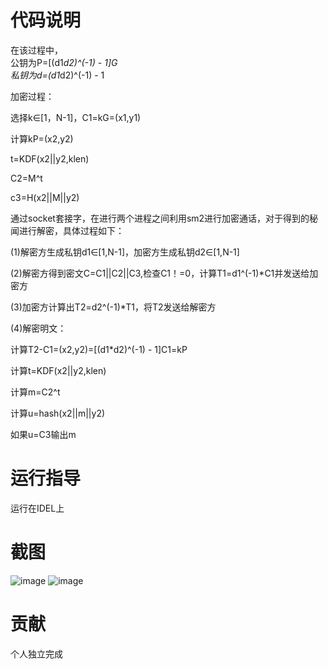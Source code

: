 # 代码说明
在该过程中，    
公钥为P=[(d1*d2)^(-1) - 1]G    
私钥为d=(d1*d2)^(-1) - 1   

加密过程：

选择k∈[1，N-1]，C1=kG=(x1,y1)

计算kP=(x2,y2)

t=KDF(x2||y2,klen)

C2=M^t

c3=H(x2||M||y2)

通过socket套接字，在进行两个进程之间利用sm2进行加密通话，对于得到的秘闻进行解密，具体过程如下：

(1)解密方生成私钥d1∈[1,N-1]，加密方生成私钥d2∈[1,N-1]

(2)解密方得到密文C=C1||C2||C3,检查C1！=0，计算T1=d1^(-1)*C1并发送给加密方

(3)加密方计算出T2=d2^(-1)*T1，将T2发送给解密方

(4)解密明文：

计算T2-C1=(x2,y2)=[(d1*d2)^(-1) - 1]C1=kP

计算t=KDF(x2||y2,klen)

计算m=C2^t

计算u=hash(x2||m||y2)

如果u=C3输出m




# 运行指导
运行在IDEL上
# 截图
![image](https://user-images.githubusercontent.com/105595347/181579622-2c12bf1d-7741-4dd1-86dc-9d87bdbbf6e2.png)
![image](https://user-images.githubusercontent.com/105595347/181580669-7567acdc-963d-48d1-93c0-d874354e24c3.png)

# 贡献
个人独立完成
